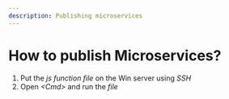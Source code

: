 ```yaml
---
description: Publishing microservices
---
```


# How to publish Microservices?

1. Put the _js function file_ on the Win server using _SSH_ 
2. Open _&lt;Cmd&gt;_ and run the _file_

